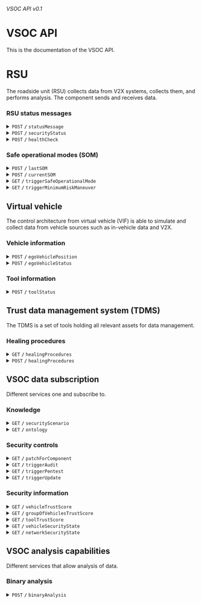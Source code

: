 *VSOC API v0.1*

# VSOC API

This is the documentation of the VSOC API.

# RSU

The roadside unit (RSU) collects data from V2X systems, collects them, and performs analysis. The component sends and receives data.

### RSU status messages

<details>
    <summary>
        <code>POST</code> <!-- for example GET or POST -->
        <code><b>/</b></code> 
        <code>statusMessage</code> <!-- Endpoint path -->
    </summary>

#### Parameters
| name      |  type     | data type               | description |
|-----------|-----------|-------------------------|-------------|
| `parameter-name` |  required / optional | type  | description |

#### Responses

| http code     | content-type                      | response      |
|---------------|-----------------------------------|---------------|
| `201`         | `text/plain;charset=UTF-8`        | `Configuration created successfully` |
| `400`         | `application/json`                | `{"code":"400","message":"Bad Request"}` |
| `405`         | `text/html;charset=utf-8`         | None              |

#### Example cURL

```javascript
curl -X POST -H "Content-Type: application/json" --data @post.json http://localhost:8889/
```

#### Example Python3.8+
```python
...
```
</details>

<details>
    <summary>
        <code>POST</code> <!-- for example GET or POST -->
        <code><b>/</b></code> 
        <code>securityStatus</code> <!-- Endpoint path -->
    </summary>

#### Parameters
| name      |  type     | data type               | description |
|-----------|-----------|-------------------------|-------------|
| `parameter-name` |  required / optional | type  | description |

#### Responses

| http code     | content-type                      | response      |
|---------------|-----------------------------------|---------------|
| `201`         | `text/plain;charset=UTF-8`        | `Configuration created successfully` |
| `400`         | `application/json`                | `{"code":"400","message":"Bad Request"}` |
| `405`         | `text/html;charset=utf-8`         | None              |

#### Example cURL

```javascript
curl -X POST -H "Content-Type: application/json" --data @post.json http://localhost:8889/
```

#### Example Python3.8+
```python
...
```
</details>

<details>
    <summary>
        <code>POST</code> <!-- for example GET or POST -->
        <code><b>/</b></code> 
        <code>healthCheck</code> <!-- Endpoint path -->
    </summary>

#### Parameters
| name      |  type     | data type               | description |
|-----------|-----------|-------------------------|-------------|
| `parameter-name` |  required / optional | type  | description |

#### Responses

| http code     | content-type                      | response      |
|---------------|-----------------------------------|---------------|
| `201`         | `text/plain;charset=UTF-8`        | `Configuration created successfully` |
| `400`         | `application/json`                | `{"code":"400","message":"Bad Request"}` |
| `405`         | `text/html;charset=utf-8`         | None              |

#### Example cURL

```javascript
curl -X POST -H "Content-Type: application/json" --data @post.json http://localhost:8889/
```

#### Example Python3.8+
```python
...
```
</details>

### Safe operational modes (SOM)

<details>
    <summary>
        <code>POST</code> <!-- for example GET or POST -->
        <code><b>/</b></code> 
        <code>lastSOM</code> <!-- Endpoint path -->
    </summary>

#### Parameters
| name      |  type     | data type               | description |
|-----------|-----------|-------------------------|-------------|
| `parameter-name` |  required / optional | type  | description |

#### Responses

| http code     | content-type                      | response      |
|---------------|-----------------------------------|---------------|
| `201`         | `text/plain;charset=UTF-8`        | `Configuration created successfully` |
| `400`         | `application/json`                | `{"code":"400","message":"Bad Request"}` |
| `405`         | `text/html;charset=utf-8`         | None              |

#### Example cURL

```javascript
curl -X POST -H "Content-Type: application/json" --data @post.json http://localhost:8889/
```

#### Example Python3.8+
```python
...
```
</details>

<details>
    <summary>
        <code>POST</code> <!-- for example GET or POST -->
        <code><b>/</b></code> 
        <code>currentSOM</code> <!-- Endpoint path -->
    </summary>

#### Parameters
| name      |  type     | data type               | description |
|-----------|-----------|-------------------------|-------------|
| `parameter-name` |  required / optional | type  | description |

#### Responses

| http code     | content-type                      | response      |
|---------------|-----------------------------------|---------------|
| `201`         | `text/plain;charset=UTF-8`        | `Configuration created successfully` |
| `400`         | `application/json`                | `{"code":"400","message":"Bad Request"}` |
| `405`         | `text/html;charset=utf-8`         | None              |

#### Example cURL

```javascript
curl -X POST -H "Content-Type: application/json" --data @post.json http://localhost:8889/
```

#### Example Python3.8+
```python
...
```
</details>

<details>
    <summary>
        <code>GET</code> <!-- for example GET or POST -->
        <code><b>/</b></code> 
        <code>triggerSafeOperationalMode</code> <!-- Endpoint path -->
    </summary>

#### Parameters
| name      |  type     | data type               | description |
|-----------|-----------|-------------------------|-------------|
| `parameter-name` |  required / optional | type  | description |

#### Responses

| http code     | content-type                      | response      |
|---------------|-----------------------------------|---------------|
| `201`         | `text/plain;charset=UTF-8`        | `Configuration created successfully` |
| `400`         | `application/json`                | `{"code":"400","message":"Bad Request"}` |
| `405`         | `text/html;charset=utf-8`         | None              |

#### Example cURL

```javascript
curl -X POST -H "Content-Type: application/json" --data @post.json http://localhost:8889/
```

#### Example Python3.8+
```python
...
```
</details>

<details>
    <summary>
        <code>GET</code> <!-- for example GET or POST -->
        <code><b>/</b></code> 
        <code>triggerMinimumRiskManeuver</code> <!-- Endpoint path -->
    </summary>

#### Parameters
| name      |  type     | data type               | description |
|-----------|-----------|-------------------------|-------------|
| `parameter-name` |  required / optional | type  | description |

#### Responses

| http code     | content-type                      | response      |
|---------------|-----------------------------------|---------------|
| `201`         | `text/plain;charset=UTF-8`        | `Configuration created successfully` |
| `400`         | `application/json`                | `{"code":"400","message":"Bad Request"}` |
| `405`         | `text/html;charset=utf-8`         | None              |

#### Example cURL

```javascript
curl -X POST -H "Content-Type: application/json" --data @post.json http://localhost:8889/
```

#### Example Python3.8+
```python
...
```
</details>


## Virtual vehicle

The control architecture from virtual vehicle (VIF) is able to simulate and collect data from vehicle sources such as in-vehicle data and V2X.

### Vehicle information

<details>
    <summary>
        <code>POST</code> <!-- for example GET or POST -->
        <code><b>/</b></code> 
        <code>egoVehiclePosition</code> <!-- Endpoint path -->
    </summary>

#### Parameters
| name      |  type     | data type               | description |
|-----------|-----------|-------------------------|-------------|
| `parameter-name` |  required / optional | type  | description |

#### Responses

| http code     | content-type                      | response      |
|---------------|-----------------------------------|---------------|
| `201`         | `text/plain;charset=UTF-8`        | `Configuration created successfully` |
| `400`         | `application/json`                | `{"code":"400","message":"Bad Request"}` |
| `405`         | `text/html;charset=utf-8`         | None              |

#### Example cURL

```javascript
curl -X POST -H "Content-Type: application/json" --data @post.json http://localhost:8889/
```

#### Example Python3.8+
```python
...
```
</details>

<details>
    <summary>
        <code>POST</code> <!-- for example GET or POST -->
        <code><b>/</b></code> 
        <code>egoVehicleStatus</code> <!-- Endpoint path -->
    </summary>

#### Parameters
| name      |  type     | data type               | description |
|-----------|-----------|-------------------------|-------------|
| `parameter-name` |  required / optional | type  | description |

#### Responses

| http code     | content-type                      | response      |
|---------------|-----------------------------------|---------------|
| `201`         | `text/plain;charset=UTF-8`        | `Configuration created successfully` |
| `400`         | `application/json`                | `{"code":"400","message":"Bad Request"}` |
| `405`         | `text/html;charset=utf-8`         | None              |

#### Example cURL

```javascript
curl -X POST -H "Content-Type: application/json" --data @post.json http://localhost:8889/
```

#### Example Python3.8+
```python
...
```
</details>



### Tool information

<details>
    <summary>
        <code>POST</code> <!-- for example GET or POST -->
        <code><b>/</b></code> 
        <code>toolStatus</code> <!-- Endpoint path -->
    </summary>

#### Parameters
| name      |  type     | data type               | description |
|-----------|-----------|-------------------------|-------------|
| `parameter-name` |  required / optional | type  | description |

#### Responses

| http code     | content-type                      | response      |
|---------------|-----------------------------------|---------------|
| `201`         | `text/plain;charset=UTF-8`        | `Configuration created successfully` |
| `400`         | `application/json`                | `{"code":"400","message":"Bad Request"}` |
| `405`         | `text/html;charset=utf-8`         | None              |

#### Example cURL

```javascript
curl -X POST -H "Content-Type: application/json" --data @post.json http://localhost:8889/
```

#### Example Python3.8+
```python
...
```
</details>


## Trust data management system (TDMS)

The TDMS is a set of tools holding all relevant assets for data management.

### Healing procedures 

<details>
    <summary>
        <code>GET</code> <!-- for example GET or POST -->
        <code><b>/</b></code> 
        <code>healingProcedures</code> <!-- Endpoint path -->
    </summary>

#### Parameters
| name      |  type     | data type               | description |
|-----------|-----------|-------------------------|-------------|
| `parameter-name` |  required / optional | type  | description |

#### Responses

| http code     | content-type                      | response      |
|---------------|-----------------------------------|---------------|
| `201`         | `text/plain;charset=UTF-8`        | `Configuration created successfully` |
| `400`         | `application/json`                | `{"code":"400","message":"Bad Request"}` |
| `405`         | `text/html;charset=utf-8`         | None              |

#### Example cURL

```javascript
curl -X POST -H "Content-Type: application/json" --data @post.json http://localhost:8889/
```

#### Example Python3.8+
```python
...
```
</details>

<details>
    <summary>
        <code>POST</code> <!-- for example GET or POST -->
        <code><b>/</b></code> 
        <code>healingProcedures</code> <!-- Endpoint path -->
    </summary>

#### Parameters
| name      |  type     | data type               | description |
|-----------|-----------|-------------------------|-------------|
| `parameter-name` |  required / optional | type  | description |

#### Responses

| http code     | content-type                      | response      |
|---------------|-----------------------------------|---------------|
| `201`         | `text/plain;charset=UTF-8`        | `Configuration created successfully` |
| `400`         | `application/json`                | `{"code":"400","message":"Bad Request"}` |
| `405`         | `text/html;charset=utf-8`         | None              |

#### Example cURL

```javascript
curl -X POST -H "Content-Type: application/json" --data @post.json http://localhost:8889/
```

#### Example Python3.8+
```python
...
```
</details>

## VSOC data subscription

Different services one and subscribe to.

### Knowledge 

<details>
    <summary>
        <code>GET</code> <!-- for example GET or POST -->
        <code><b>/</b></code> 
        <code>securityScenario</code> <!-- Endpoint path -->
    </summary>

#### Parameters
| name      |  type     | data type               | description |
|-----------|-----------|-------------------------|-------------|
| `parameter-name` |  required / optional | type  | description |

#### Responses

| http code     | content-type                      | response      |
|---------------|-----------------------------------|---------------|
| `201`         | `text/plain;charset=UTF-8`        | `Configuration created successfully` |
| `400`         | `application/json`                | `{"code":"400","message":"Bad Request"}` |
| `405`         | `text/html;charset=utf-8`         | None              |

#### Example cURL

```javascript
curl -X POST -H "Content-Type: application/json" --data @post.json http://localhost:8889/
```

#### Example Python3.8+
```python
...
```
</details>

<details>
    <summary>
        <code>GET</code> <!-- for example GET or POST -->
        <code><b>/</b></code> 
        <code>ontology</code> <!-- Endpoint path -->
    </summary>

#### Parameters
| name      |  type     | data type               | description |
|-----------|-----------|-------------------------|-------------|
| `parameter-name` |  required / optional | type  | description |

#### Responses

| http code     | content-type                      | response      |
|---------------|-----------------------------------|---------------|
| `201`         | `text/plain;charset=UTF-8`        | `Configuration created successfully` |
| `400`         | `application/json`                | `{"code":"400","message":"Bad Request"}` |
| `405`         | `text/html;charset=utf-8`         | None              |

#### Example cURL

```javascript
curl -X POST -H "Content-Type: application/json" --data @post.json http://localhost:8889/
```

#### Example Python3.8+
```python
...
```
</details>

### Security controls 

<details>
    <summary>
        <code>GET</code> <!-- for example GET or POST -->
        <code><b>/</b></code> 
        <code>patchForComponent</code> <!-- Endpoint path -->
    </summary>

#### Parameters
| name      |  type     | data type               | description |
|-----------|-----------|-------------------------|-------------|
| `componentName` |  required | int | unique identifier of the the component |

#### Responses

| http code     | content-type                      | response      |
|---------------|-----------------------------------|---------------|
| `201`         | `text/plain;charset=UTF-8`        | `Configuration created successfully` |
| `400`         | `application/json`                | `{"code":"400","message":"Bad Request"}` |
| `405`         | `text/html;charset=utf-8`         | None              |

#### Example cURL

```javascript
curl -X POST -H "Content-Type: application/json" --data @post.json http://localhost:8889/
```

#### Example Python3.8+
```python
...
```
</details>

<details>
    <summary>
        <code>GET</code> <!-- for example GET or POST -->
        <code><b>/</b></code> 
        <code>triggerAudit</code> <!-- Endpoint path -->
    </summary>

#### Parameters
| name      |  type     | data type               | description |
|-----------|-----------|-------------------------|-------------|
| `parameter-name` |  required / optional | type  | description |

#### Responses

| http code     | content-type                      | response      |
|---------------|-----------------------------------|---------------|
| `201`         | `text/plain;charset=UTF-8`        | `Configuration created successfully` |
| `400`         | `application/json`                | `{"code":"400","message":"Bad Request"}` |
| `405`         | `text/html;charset=utf-8`         | None              |

#### Example cURL

```javascript
curl -X POST -H "Content-Type: application/json" --data @post.json http://localhost:8889/
```

#### Example Python3.8+
```python
...
```
</details>

<details>
    <summary>
        <code>GET</code> <!-- for example GET or POST -->
        <code><b>/</b></code> 
        <code>triggerPentest</code> <!-- Endpoint path -->
    </summary>

#### Parameters
| name      |  type     | data type               | description |
|-----------|-----------|-------------------------|-------------|
| `parameter-name` |  required / optional | type  | description |

#### Responses

| http code     | content-type                      | response      |
|---------------|-----------------------------------|---------------|
| `201`         | `text/plain;charset=UTF-8`        | `Configuration created successfully` |
| `400`         | `application/json`                | `{"code":"400","message":"Bad Request"}` |
| `405`         | `text/html;charset=utf-8`         | None              |

#### Example cURL

```javascript
curl -X POST -H "Content-Type: application/json" --data @post.json http://localhost:8889/
```

#### Example Python3.8+
```python
...
```
</details>

<details>
    <summary>
        <code>GET</code> <!-- for example GET or POST -->
        <code><b>/</b></code> 
        <code>triggerUpdate</code> <!-- Endpoint path -->
    </summary>

#### Parameters
| name      |  type     | data type               | description |
|-----------|-----------|-------------------------|-------------|
| `parameter-name` |  required / optional | type  | description |

#### Responses

| http code     | content-type                      | response      |
|---------------|-----------------------------------|---------------|
| `201`         | `text/plain;charset=UTF-8`        | `Configuration created successfully` |
| `400`         | `application/json`                | `{"code":"400","message":"Bad Request"}` |
| `405`         | `text/html;charset=utf-8`         | None              |

#### Example cURL

```javascript
curl -X POST -H "Content-Type: application/json" --data @post.json http://localhost:8889/
```

#### Example Python3.8+
```python
...
```
</details>

### Security information


<details>
    <summary>
        <code>GET</code> <!-- for example GET or POST -->
        <code><b>/</b></code> 
        <code>vehicleTrustScore</code> <!-- Endpoint path -->
    </summary>

#### Parameters
| name      |  type     | data type               | description |
|-----------|-----------|-------------------------|-------------|
| `parameter-name` |  required / optional | type  | description |

#### Responses

| http code     | content-type                      | response      |
|---------------|-----------------------------------|---------------|
| `201`         | `text/plain;charset=UTF-8`        | `Configuration created successfully` |
| `400`         | `application/json`                | `{"code":"400","message":"Bad Request"}` |
| `405`         | `text/html;charset=utf-8`         | None              |

#### Example cURL

```javascript
curl -X POST -H "Content-Type: application/json" --data @post.json http://localhost:8889/
```

#### Example Python3.8+
```python
...
```
</details>

<details>
    <summary>
        <code>GET</code> <!-- for example GET or POST -->
        <code><b>/</b></code> 
        <code>groupOfVehiclesTrustScore</code> <!-- Endpoint path -->
    </summary>

#### Parameters
| name      |  type     | data type               | description |
|-----------|-----------|-------------------------|-------------|
| `parameter-name` |  required / optional | type  | description |

#### Responses

| http code     | content-type                      | response      |
|---------------|-----------------------------------|---------------|
| `201`         | `text/plain;charset=UTF-8`        | `Configuration created successfully` |
| `400`         | `application/json`                | `{"code":"400","message":"Bad Request"}` |
| `405`         | `text/html;charset=utf-8`         | None              |

#### Example cURL

```javascript
curl -X POST -H "Content-Type: application/json" --data @post.json http://localhost:8889/
```

#### Example Python3.8+
```python
...
```
</details>

<details>
    <summary>
        <code>GET</code> <!-- for example GET or POST -->
        <code><b>/</b></code> 
        <code>toolTrustScore</code> <!-- Endpoint path -->
    </summary>

#### Parameters
| name      |  type     | data type               | description |
|-----------|-----------|-------------------------|-------------|
| `parameter-name` |  required / optional | type  | description |

#### Responses

| http code     | content-type                      | response      |
|---------------|-----------------------------------|---------------|
| `201`         | `text/plain;charset=UTF-8`        | `Configuration created successfully` |
| `400`         | `application/json`                | `{"code":"400","message":"Bad Request"}` |
| `405`         | `text/html;charset=utf-8`         | None              |

#### Example cURL

```javascript
curl -X POST -H "Content-Type: application/json" --data @post.json http://localhost:8889/
```

#### Example Python3.8+
```python
...
```
</details>


<details>
    <summary>
        <code>GET</code> <!-- for example GET or POST -->
        <code><b>/</b></code> 
        <code>vehicleSecurityState</code> <!-- Endpoint path -->
    </summary>

#### Parameters
| name      |  type     | data type               | description |
|-----------|-----------|-------------------------|-------------|
| `vehicleIdentifier` |  required | string  | unique vehicle identifier (VIN) |

#### Responses

| http code     | content-type                      | response      |
|---------------|-----------------------------------|---------------|
| `201`         | `text/plain;charset=UTF-8`        | `Configuration created successfully` |
| `400`         | `application/json`                | `{"code":"400","message":"Bad Request"}` |
| `405`         | `text/html;charset=utf-8`         | None              |

#### Example cURL

```javascript
curl -X POST -H "Content-Type: application/json" --data @post.json http://localhost:8889/
```

#### Example Python3.8+
```python
...
```
</details>

<details>
    <summary>
        <code>GET</code> <!-- for example GET or POST -->
        <code><b>/</b></code> 
        <code>networkSecurityState</code> <!-- Endpoint path -->
    </summary>

#### Parameters
| name      |  type     | data type               | description |
|-----------|-----------|-------------------------|-------------|
| `networkIdentifier` |  required | string  | unique network identifier |

#### Responses

| http code     | content-type                      | response      |
|---------------|-----------------------------------|---------------|
| `201`         | `text/plain;charset=UTF-8`        | `Configuration created successfully` |
| `400`         | `application/json`                | `{"code":"400","message":"Bad Request"}` |
| `405`         | `text/html;charset=utf-8`         | None              |

#### Example cURL

```javascript
curl -X POST -H "Content-Type: application/json" --data @post.json http://localhost:8889/
```

#### Example Python3.8+
```python
...
```
</details>

## VSOC analysis capabilities

Different services that allow analysis of data.

### Binary analysis

<details>
    <summary>
        <code>POST</code> <!-- for example GET or POST -->
        <code><b>/</b></code> 
        <code>binaryAnalysis</code> <!-- Endpoint path -->
    </summary>

#### Parameters
| name      |  type     | data type               | description |
|-----------|-----------|-------------------------|-------------|
| `binary` |  required | object | the file which need to be analysed |

#### Responses

| http code     | content-type                      | response      |
|---------------|-----------------------------------|---------------|
| `201`         | `text/plain;charset=UTF-8`        | `Configuration created successfully` |
| `400`         | `application/json`                | `{"code":"400","message":"Bad Request"}` |
| `405`         | `text/html;charset=utf-8`         | None              |

#### Example cURL

```javascript
curl -X POST -H "Content-Type: application/json" --data @post.json http://localhost:8889/
```

#### Example Python3.8+
```python
...
```
</details>
